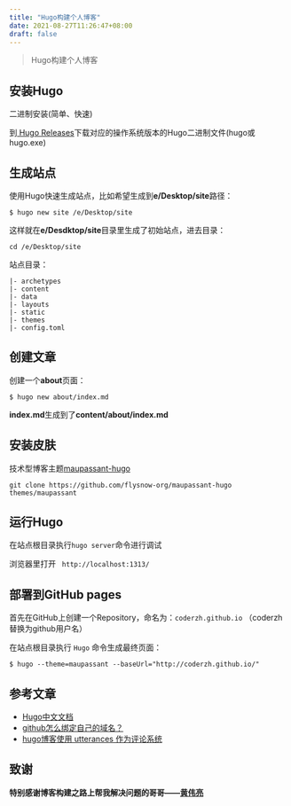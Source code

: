 ```yaml
---
title: "Hugo构建个人博客"
date: 2021-08-27T11:26:47+08:00
draft: false
---
```


> Hugo构建个人博客

## 安装Hugo

二进制安装(简单、快速)

到[ Hugo Releases](https://github.com/gohugoio/hugo/releases)下载对应的操作系统版本的Hugo二进制文件(hugo或hugo.exe)

## 生成站点

使用Hugo快速生成站点，比如希望生成到**e/Desktop/site**路径：

`$ hugo new site /e/Desktop/site`

这样就在**e/Desdktop/site**目录里生成了初始站点，进去目录：

`cd /e/Desktop/site`

站点目录：
```
|- archetypes
|- content
|- data
|- layouts
|- static
|- themes
|- config.toml
```

## 创建文章

创建一个**about**页面：

`$ hugo new about/index.md`

**index.md**生成到了**content/about/index.md**

## 安装皮肤

技术型博客主题[maupassant-hugo](https://github.com/flysnow-org/maupassant-hugo)

`git clone https://github.com/flysnow-org/maupassant-hugo themes/maupassant`

## 运行Hugo

在站点根目录执行`hugo server`命令进行调试

浏览器里打开 ` http://localhost:1313/`

## 部署到GitHub pages

首先在GitHub上创建一个Repository，命名为：`coderzh.github.io` （coderzh替换为github用户名）

在站点根目录执行 `Hugo` 命令生成最终页面：

`$ hugo --theme=maupassant --baseUrl="http://coderzh.github.io/"`

## 参考文章

- [Hugo中文文档](https://www.gohugo.org/)
- [github怎么绑定自己的域名？](https://www.zhihu.com/question/31377141/answer/384465402)
- [hugo博客使用 utterances 作为评论系统](https://cloud.tencent.com/developer/article/1834230)

## 致谢

**特别感谢博客构建之路上帮我解决问题的哥哥——[黄伟亮](https://huangweiliang.com/about/)**
